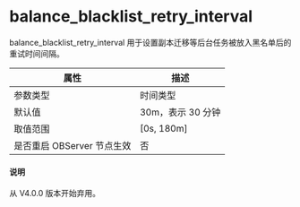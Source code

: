 balance_blacklist_retry_interval 
=====================================================

balance_blacklist_retry_interval 用于设置副本迁移等后台任务被放入黑名单后的重试时间间隔。


|      **属性**      |    **描述**    |
|------------------|--------------|
| 参数类型             | 时间类型         |
| 默认值              | 30m，表示 30 分钟 |
| 取值范围             | \[0s, 180m\] |
| 是否重启 OBServer 节点生效 | 否            |

<main id="notice" type='explain'>
  <h4>说明</h4>
  <p>从 V4.0.0 版本开始弃用。</p>
</main>



